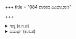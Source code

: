 +++
title = "084 ವಾರಕದ ವಿವಿಧಾಭರಣ"

+++

<details><summary>ಗದ್ಯ (ಕ.ಗ.ಪ) </summary>

84. ಇಷ್ಟು ಕಾಲ ಮೌನವಾಗಿಯೇ ಕುಳಿತಿದ್ದ ಭೀಷ್ಮ ಈಗ ಒಂದು ಯಥೋಚಿತ ಮಾತನ್ನು ಆಡುತ್ತಾನೆ. “ಉಡುಗೊರೆಯ ವಿವಿಧ ಆಭರಣ ಶೃಂಗಾರದ ಮಾತು ಹಾಗಿರಲಿ. ಆಕೆ ಆಡಿದ ಸಾರವತ್ತಾದ ಮಾತಿಗೆ ನಿರ್ವಾಹವೇನೆಂಬ ವಿಷಯವನ್ನು ಕುರಿತು ಚಿಂತಿಸಿರಿ. ಅಡ್ಡಾದಿಡ್ಡಿಯ ಮಾತುಗಳನ್ನಾಡಿ ಧರ್ಮಪಾಲನೆಯನ್ನು ಧಟ್ಟಿಸುವುದು ಗಂಭೀರರಾದವರಿಗೆ ಗೌರವವೆನಿಸಿತೇ ?
</details>

<details><summary>ಪದಾರ್ಥ (ಕ.ಗ.ಪ) </summary>

ಗರುವಾಯಿಯೇ-ಗೌರವವೇ ?
</details>
